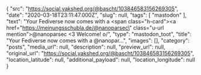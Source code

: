 {
  "src": "https://social.yakshed.org/@bascht/103846583156269305",
  "date": "2020-03-18T23:11:47.000Z",
  "slug": null,
  "tags": [
    "mastodon"
  ],
  "text": "Your Fediverse now comes with a <span class=\"h-card\"><a href=\"https://meinungsschubla.de/@nanoparsec\" class=\"u-url mention\">@<span>nanoparsec</span></a></span> <3 Welcome! o/",
  "type": "mastodon_toot",
  "title": "Your Fediverse now comes with a @nanopar…",
  "images": [],
  "category": "posts",
  "media_url": null,
  "description": null,
  "preview_url": null,
  "original_url": "https://social.yakshed.org/@bascht/103846583156269305",
  "location_latitude": null,
  "additional_payload": null,
  "location_longitude": null
}
